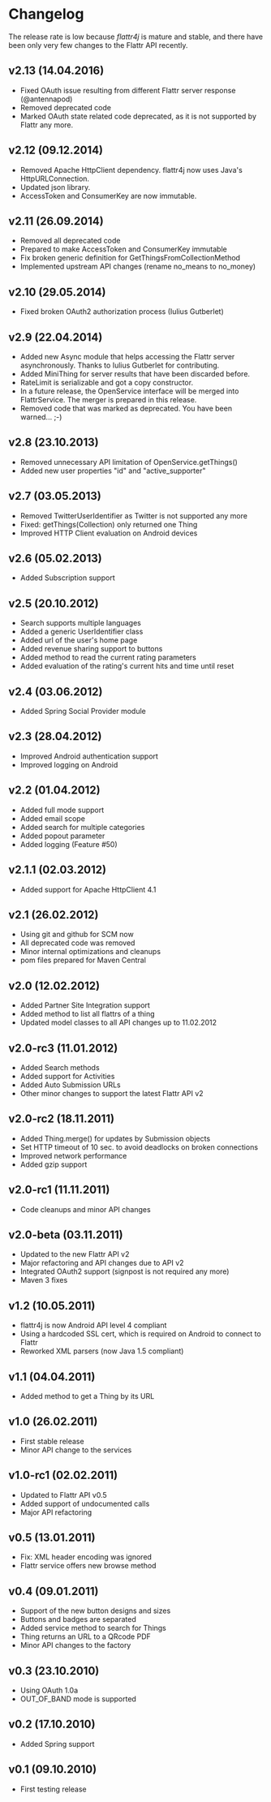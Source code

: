 # Changelog

The release rate is low because _flattr4j_ is mature and stable, and there have been only very few changes to the Flattr API recently.

## v2.13 (14.04.2016)

* Fixed OAuth issue resulting from different Flattr server response (@antennapod)
* Removed deprecated code
* Marked OAuth state related code deprecated, as it is not supported by Flattr any more.

## v2.12 (09.12.2014)

* Removed Apache HttpClient dependency. flattr4j now uses Java's HttpURLConnection.
* Updated json library.
* AccessToken and ConsumerKey are now immutable.

## v2.11 (26.09.2014)

* Removed all deprecated code
* Prepared to make AccessToken and ConsumerKey immutable
* Fix broken generic definition for GetThingsFromCollectionMethod
* Implemented upstream API changes (rename no_means to no_money)

## v2.10 (29.05.2014)

* Fixed broken OAuth2 authorization process (Iulius Gutberlet)

## v2.9 (22.04.2014)

* Added new Async module that helps accessing the Flattr server asynchronously. Thanks to Iulius Gutberlet for contributing.
* Added MiniThing for server results that have been discarded before.
* RateLimit is serializable and got a copy constructor.
* In a future release, the OpenService interface will be merged into FlattrService. The merger is prepared in this release.
* Removed code that was marked as deprecated. You have been warned... ;-)

## v2.8 (23.10.2013)

* Removed unnecessary API limitation of OpenService.getThings()
* Added new user properties "id" and "active_supporter"

## v2.7 (03.05.2013)

* Removed TwitterUserIdentifier as Twitter is not supported any more
* Fixed: getThings(Collection) only returned one Thing
* Improved HTTP Client evaluation on Android devices

## v2.6 (05.02.2013)

* Added Subscription support

## v2.5 (20.10.2012)

* Search supports multiple languages
* Added a generic UserIdentifier class
* Added url of the user's home page
* Added revenue sharing support to buttons
* Added method to read the current rating parameters
* Added evaluation of the rating's current hits and time until reset

## v2.4 (03.06.2012)

* Added Spring Social Provider module

## v2.3 (28.04.2012)

* Improved Android authentication support
* Improved logging on Android

## v2.2 (01.04.2012)

* Added full mode support
* Added email scope
* Added search for multiple categories
* Added popout parameter
* Added logging (Feature #50)

## v2.1.1 (02.03.2012)

* Added support for Apache HttpClient 4.1

## v2.1 (26.02.2012)

* Using git and github for SCM now
* All deprecated code was removed
* Minor internal optimizations and cleanups
* pom files prepared for Maven Central

## v2.0 (12.02.2012)

* Added Partner Site Integration support
* Added method to list all flattrs of a thing
* Updated model classes to all API changes up to 11.02.2012

## v2.0-rc3 (11.01.2012)

* Added Search methods
* Added support for Activities
* Added Auto Submission URLs
* Other minor changes to support the latest Flattr API v2

## v2.0-rc2 (18.11.2011)

* Added Thing.merge() for updates by Submission objects
* Set HTTP timeout of 10 sec. to avoid deadlocks on broken connections
* Improved network performance
* Added gzip support

## v2.0-rc1 (11.11.2011)

* Code cleanups and minor API changes

## v2.0-beta (03.11.2011)

* Updated to the new Flattr API v2
* Major refactoring and API changes due to API v2
* Integrated OAuth2 support (signpost is not required any more)
* Maven 3 fixes

## v1.2 (10.05.2011)

* flattr4j is now Android API level 4 compliant
* Using a hardcoded SSL cert, which is required on Android to connect to Flattr
* Reworked XML parsers (now Java 1.5 compliant)

## v1.1 (04.04.2011)

* Added method to get a Thing by its URL

## v1.0 (26.02.2011)

* First stable release
* Minor API change to the services

## v1.0-rc1 (02.02.2011)

* Updated to Flattr API v0.5
* Added support of undocumented calls
* Major API refactoring

## v0.5 (13.01.2011)

* Fix: XML header encoding was ignored
* Flattr service offers new browse method

## v0.4 (09.01.2011)

* Support of the new button designs and sizes
* Buttons and badges are separated
* Added service method to search for Things
* Thing returns an URL to a QRcode PDF
* Minor API changes to the factory

## v0.3 (23.10.2010)

* Using OAuth 1.0a
* OUT_OF_BAND mode is supported

## v0.2 (17.10.2010)

* Added Spring support

## v0.1 (09.10.2010)

* First testing release
